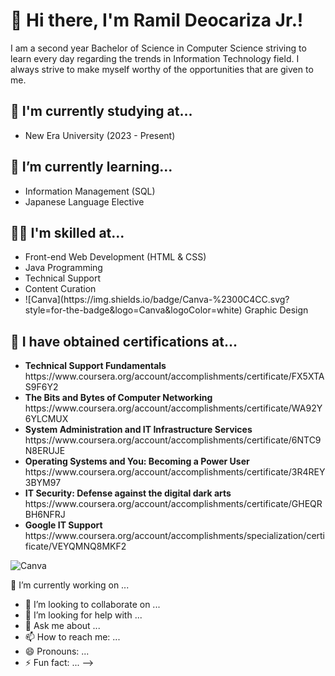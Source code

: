 <h1> 👋 Hi there, I'm Ramil Deocariza Jr.! </h1>
<p> I am a second year Bachelor of Science in Computer Science striving to learn every day
regarding the trends in Information Technology field. I always strive to make myself worthy of
the opportunities that are given to me. </p>

<h2> 🏫 I'm currently studying at... </h2>
<ul>
  <li> New Era University (2023 - Present) </li>
</ul>

<h2> 🌱 I’m currently learning... </h2>
<ul>
  <li> Information Management (SQL) </li>
  <li> Japanese Language Elective </li>
</ul>

<h2> 🤹‍♀️ I'm skilled at... </h2>
<ul>
  <li> Front-end Web Development (HTML & CSS) </li>
  <li> Java Programming </li>
  <li> Technical Support </li>
  <li> Content Curation </li>
  <li> ![Canva](https://img.shields.io/badge/Canva-%2300C4CC.svg?style=for-the-badge&logo=Canva&logoColor=white) Graphic Design </li>
</ul>

<h2> 📃 I have obtained certifications at... </h2>
<ul>
  <li><b> Technical Support Fundamentals </b>
    https://www.coursera.org/account/accomplishments/certificate/FX5XTAS9F6Y2 </li>
  <li><b> The Bits and Bytes of Computer Networking </b>
    https://www.coursera.org/account/accomplishments/certificate/WA92Y6YLCMUX </li>
  <li><b> System Administration and IT Infrastructure Services </b> 
    https://www.coursera.org/account/accomplishments/certificate/6NTC9N8ERUJE </li>
  <li><b> Operating Systems and You: Becoming a Power User </b> 
    https://www.coursera.org/account/accomplishments/certificate/3R4REY3BYM97 </li>
  <li><b> IT Security: Defense against the digital dark arts </b> 
    https://www.coursera.org/account/accomplishments/certificate/GHEQRBH6NFRJ </li>
  <li><b> Google IT Support </b> 
    https://www.coursera.org/account/accomplishments/specialization/certificate/VEYQMNQ8MKF2 </li>
</ul>

![Canva](https://img.shields.io/badge/Canva-%2300C4CC.svg?style=for-the-badge&logo=Canva&logoColor=white)

 🔭 I’m currently working on ...
- 👯 I’m looking to collaborate on ...
- 🤔 I’m looking for help with ...
- 💬 Ask me about ...
- 📫 How to reach me: ...
- 😄 Pronouns: ...
- ⚡ Fun fact: ...
-->
